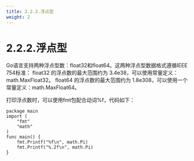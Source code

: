 ```yaml
---
title: 2.2.2.浮点型
weight: 2
---
```

# 2.2.2.浮点型
Go语言支持两种浮点型数：float32和float64。这两种浮点型数据格式遵循IEEE 754标准： float32 的浮点数的最大范围约为 3.4e38，可以使用常量定义：math.MaxFloat32。 float64 的浮点数的最大范围约为 1.8e308，可以使用一个常量定义：math.MaxFloat64。

打印浮点数时，可以使用fmt包配合动词%f，代码如下：
```aidl
package main
import (
	"fmt"
	"math"
)
func main() {
	fmt.Printf("%f\n", math.Pi)
	fmt.Printf("%.2f\n", math.Pi)
}
```